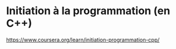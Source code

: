 # Initiation à la programmation (en C++)

https://www.coursera.org/learn/initiation-programmation-cpp/

